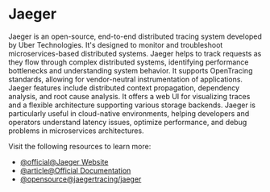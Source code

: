# Jaeger

Jaeger is an open-source, end-to-end distributed tracing system developed by Uber Technologies. It's designed to monitor and troubleshoot microservices-based distributed systems. Jaeger helps to track requests as they flow through complex distributed systems, identifying performance bottlenecks and understanding system behavior. It supports OpenTracing standards, allowing for vendor-neutral instrumentation of applications. Jaeger features include distributed context propagation, dependency analysis, and root cause analysis. It offers a web UI for visualizing traces and a flexible architecture supporting various storage backends. Jaeger is particularly useful in cloud-native environments, helping developers and operators understand latency issues, optimize performance, and debug problems in microservices architectures.

Visit the following resources to learn more:

- [@official@Jaeger Website](https://www.jaegertracing.io/)
- [@article@Official Documentation](https://www.jaegertracing.io/docs/1.37/)
- [@opensource@jaegertracing/jaeger](https://github.com/jaegertracing/jaeger)
